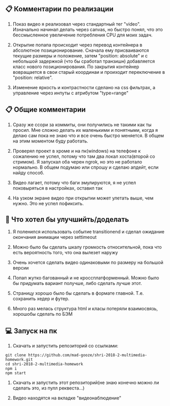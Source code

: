 ## 📋 Комментарии по реализации

1. Показ видео я реализовал через стандартный тег "video". Изначально начинал делать через canvas, но быстро понял, что это бессмысленное увеличение потребления CPU для моих задач.

1. Открытие попапа происходит через перевод контейнера в абсолютное позиционирование.
Сначала ему присваиваются текущие размеры и положение, затем "position: absolute" и с небольшой задержкой (что бы сработал транзишн) добавляется класс нового позиционирования.
По закрытия контейнер вовращается в свои старый координаи и проиходит переключение в "position: relative".

1. Изменение яркость и контрастности сделано на css фильтрах, а управление через инпуты c атрибутом "type=range"

## 📋 Общие комментарии

1. Сразу же ссори за коммиты, они получились не такими как ты просил. Мне сложно делать их маленькими и понятными, когда я делаю сам пока не знаю что и все очень быстро меняется. В общем на этим моментом буду работать.

1. Проверял проект в хроме и на пк(windows) на телефоне к сожалению не успел, потому что там два локал хоста(второй со стримом). Я запускал оба черен ngrok, но это не работало нормально. В общем подумаю или спрошу и сделаю апдейт, если найду способ.

1. Видео лагает, потому что баги эмулируются, я не успел поковыряться в настройках, оставил так


1. На узком экране видео при открытии может улетать выше, чем нужно. Это не успел пофиксить.

## 💪 Что хотел бы улучшийть/доделать

1. Я поленился использовать событие transitionend и сделал ожидание окончания анимации через settimeout

1. Можно было бы сделать шкалу громкость относительной, пока что есть вероятность того, что она вылезет наружу

1. Очень хочется сделать видео одинаковыми по размеру на большой версии

1. Попап жутко багованный и не кроссплатформенный. Можно было бы придумать вариант получше, либо сделать лучше этот.

1. Страницу хорошо было бы сделать в формате главной. Т.е. сохранить хедер и футер.

1. Много раз мелась структура html и класы потеряли взаимосвязь, хорошобы сделать по БЭМ

## 💻 Запуск на пк

1. Скачать и запустить репозиторий со ссылками:

```shell
git clone https://github.com/mad-gooze/shri-2018-2-multimedia-homework.git
cd shri-2018-2-multimedia-homework
npm i
npm start
```

1. Скачать и запустить этот репозиторий(не знаю конечно можно ли сделать это, из пулл реквеста...)

1. Видео находятся на вкладке "видеонаблюдение"
